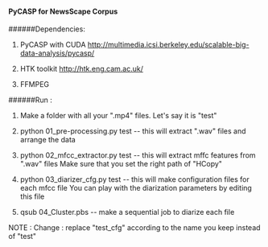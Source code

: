 #### PyCASP for NewsScape Corpus

######Dependencies:

1. PyCASP with CUDA 
http://multimedia.icsi.berkeley.edu/scalable-big-data-analysis/pycasp/

2. HTK toolkit 
http://htk.eng.cam.ac.uk/

3. FFMPEG

######Run :

1. Make a folder with all your ".mp4" files. Let's say it is "test"

2. python 01_pre-processing.py test -- this will extract ".wav" files and arrange the data

3. python 02_mfcc_extractor.py test -- this will extract mffc features from ".wav" files
Make sure that you set the right path of "HCopy"

4. python 03_diarizer_cfg.py test -- this will make configuration files for each mfcc file
You can play with the diarization parameters by editing this file

5. qsub 04_Cluster.pbs -- make a sequential job to diarize each file

NOTE : Change : replace "test_cfg" according to the name you keep instead of "test" 
